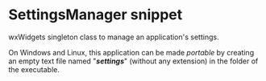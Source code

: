 # SettingsManager snippet #

wxWidgets singleton class to manage an application's settings.

On Windows and Linux, this application can be made _portable_ by creating an empty text file named "_**settings**_" (without any extension) in the folder of the executable.
